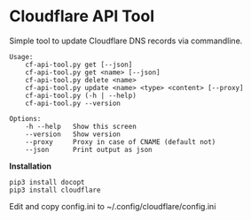 # Cloudflare API Tool
Simple tool to update Cloudflare DNS records via commandline.

```
Usage:
    cf-api-tool.py get [--json]
    cf-api-tool.py get <name> [--json]
    cf-api-tool.py delete <name>
    cf-api-tool.py update <name> <type> <content> [--proxy]
    cf-api-tool.py (-h | --help)
    cf-api-tool.py --version

Options:
    -h --help   Show this screen
    --version   Show version
    --proxy     Proxy in case of CNAME (default not)
    --json      Print output as json
```

**Installation**
```
pip3 install docopt
pip3 install cloudflare
```

Edit and copy config.ini to ~/.config/cloudflare/config.ini


